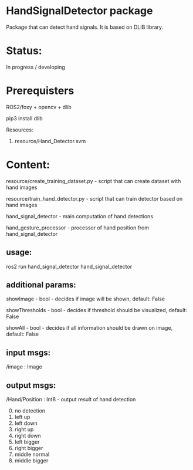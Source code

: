 # HandSignalDetector package
Package that can detect hand signals. It is based on DLIB library.

# Status:
In progress / developing

# Prerequisters
ROS2/foxy + opencv + dlib

pip3 install dlib

Resources:
1) resource/Hand_Detector.svm 

# Content:

resource/create_training_dataset.py - script that can create dataset with hand images

resource/train_hand_detector.py - script that can train detector based on hand images

hand_signal_detector - main computation of hand detections

hand_gesture_processor - processor of hand position from hand_signal_detector 

## usage:

ros2 run hand_signal_detector hand_signal_detector

## additional params:

showImage       - bool - decides if image will be shown, default: False

showThresholds  - bool - decides if threshold should be visualized, default: False

showAll         - bool - decides if all information should be drawn on image, default: False

## input msgs:

/image : Image

## output msgs:

/Hand/Position : Int8 - output result of hand detection 

0) no detection
1) left up
2) left down
3) right up
4) right down
5) left bigger
6) right bigger
7) middle normal
8) middle bigger

